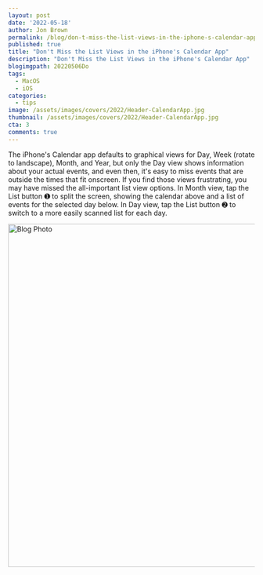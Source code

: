 ```yaml
---
layout: post
date: '2022-05-18'
author: Jon Brown
permalink: /blog/don-t-miss-the-list-views-in-the-iphone-s-calendar-app/
published: true
title: "Don't Miss the List Views in the iPhone's Calendar App"
description: "Don't Miss the List Views in the iPhone's Calendar App"
blogimgpath: 20220506Do
tags:
  - MacOS
  - iOS
categories:
  - tips
image: /assets/images/covers/2022/Header-CalendarApp.jpg
thumbnail: /assets/images/covers/2022/Header-CalendarApp.jpg
cta: 3
comments: true
---
```

The iPhone's Calendar app defaults to graphical views for Day, Week
(rotate to landscape), Month, and Year, but only the Day view shows
information about your actual events, and even then, it's easy to miss
events that are outside the times that fit onscreen. If you find those
views frustrating, you may have missed the all-important list view
options. In Month view, tap the List button ➊ to split the screen,
showing the calendar above and a list of events for the selected day
below. In Day view, tap the List button ➋ to switch to a more easily
scanned list for each day.

<img alt="Blog Photo" src="{{ site.site_cdn }}/assets/images/blog/2022/20220506Do/image2.jpeg" class="img-fluid rounded m-2" width="700" />